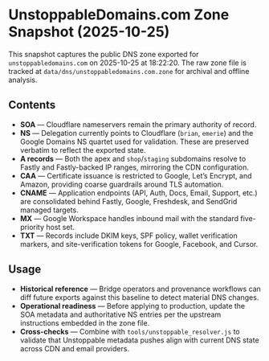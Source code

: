 # UnstoppableDomains.com Zone Snapshot (2025-10-25)

This snapshot captures the public DNS zone exported for `unstoppabledomains.com`
on 2025-10-25 at 18:22:20. The raw zone file is tracked at
`data/dns/unstoppabledomains.com.zone` for archival and offline analysis.

## Contents

- **SOA** — Cloudflare nameservers remain the primary authority of record.
- **NS** — Delegation currently points to Cloudflare (`brian`, `emerie`) and the
  Google Domains NS quartet used for validation. These are preserved verbatim to
  reflect the exported state.
- **A records** — Both the apex and `shop`/`staging` subdomains resolve to Fastly
  and Fastly-backed IP ranges, mirroring the CDN configuration.
- **CAA** — Certificate issuance is restricted to Google, Let’s Encrypt, and
  Amazon, providing coarse guardrails around TLS automation.
- **CNAME** — Application endpoints (API, Auth, Docs, Email, Support, etc.) are
  consolidated behind Fastly, Google, Freshdesk, and SendGrid managed targets.
- **MX** — Google Workspace handles inbound mail with the standard five-priority
  host set.
- **TXT** — Records include DKIM keys, SPF policy, wallet verification markers,
  and site-verification tokens for Google, Facebook, and Cursor.

## Usage

- **Historical reference** — Bridge operators and provenance workflows can
  diff future exports against this baseline to detect material DNS changes.
- **Operational readiness** — Before applying to production, update the SOA
  metadata and authoritative NS entries per the upstream instructions embedded
  in the zone file.
- **Cross-checks** — Combine with `tools/unstoppable_resolver.js` to validate
  that Unstoppable metadata pushes align with current DNS state across CDN and
  email providers.
